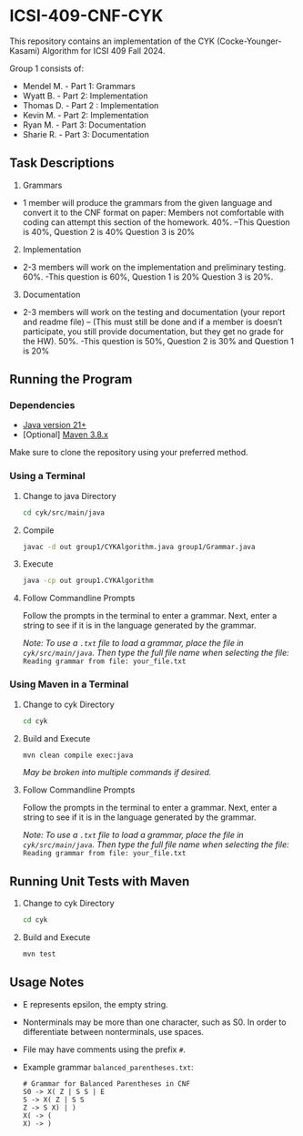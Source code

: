 # ICSI-409-CNF-CYK

This repository contains an implementation of the CYK (Cocke-Younger-Kasami) Algorithm for ICSI 409 Fall 2024.

Group 1 consists of: 

* Mendel M. - Part 1: Grammars
* Wyatt B. - Part 2: Implementation
* Thomas D. - Part 2 : Implementation
* Kevin M. - Part 2: Implementation
* Ryan M. - Part 3: Documentation
* Sharie R. - Part 3: Documentation

## Task Descriptions
1. Grammars

* 1 member will produce the grammars from the given language and convert it to the CNF format on paper: Members not comfortable with coding can attempt this section of the homework. 40%. –This Question is 40%, Question 2 is 40% Question 3 is 20%

2. Implementation 

* 2-3 members will work on the implementation and preliminary testing. 60%. -This question is 60%, Question 1 is 20% Question 3 is 20%.

3. Documentation

* 2-3 members will work on the testing and documentation (your report and readme file) – (This must still be done and if a member is doesn’t participate, you still provide documentation, but they get no grade for the HW). 50%. -This question is 50%, Question 2 is 30% and Question 1 is 20%

## Running the Program

### Dependencies

* [Java version 21+](https://www.oracle.com/java/technologies/downloads/)
* [Optional] [Maven 3.8.x](https://maven.apache.org/guides/getting-started/maven-in-five-minutes.html)

Make sure to clone the repository using your preferred method.

### Using a Terminal

1. Change to java Directory

    ```bash
    cd cyk/src/main/java
    ```

2. Compile 

    ```bash
    javac -d out group1/CYKAlgorithm.java group1/Grammar.java
    ```

3. Execute

    ```bash
    java -cp out group1.CYKAlgorithm
    ```

4. Follow Commandline Prompts

    Follow the prompts in the terminal to enter a grammar. Next, enter a string to see if it is in the language generated by the grammar. 

    *Note: To use a `.txt` file to load a grammar, place the file in `cyk/src/main/java`. Then type the full file name when selecting the file:*
       ```
       Reading grammar from file: your_file.txt
       ```

### Using Maven in a Terminal

1. Change to cyk Directory

    ```bash
    cd cyk
    ```

2. Build and Execute

    ```bash
    mvn clean compile exec:java
    ```

    *May be broken into multiple commands if desired.*

3. Follow Commandline Prompts

    Follow the prompts in the terminal to enter a grammar. Next, enter a string to see if it is in the language generated by the grammar. 

    *Note: To use a `.txt` file to load a grammar, place the file in `cyk/src/main/java`. Then type the full file name when selecting the file:*
       ```
       Reading grammar from file: your_file.txt
       ```

## Running Unit Tests with Maven

1. Change to cyk Directory

    ```bash
    cd cyk
    ```

2. Build and Execute

    ```bash
    mvn test
    ```

## Usage Notes

* E represents epsilon, the empty string. 
* Nonterminals may be more than one character, such as S0. In order to differentiate between nonterminals, use spaces.
* File may have comments using the prefix `#`.
* Example grammar  `balanced_parentheses.txt`:

    ```
    # Grammar for Balanced Parentheses in CNF
    S0 -> X( Z | S S | E
    S -> X( Z | S S
    Z -> S X) | )
    X( -> (
    X) -> )
    ```

